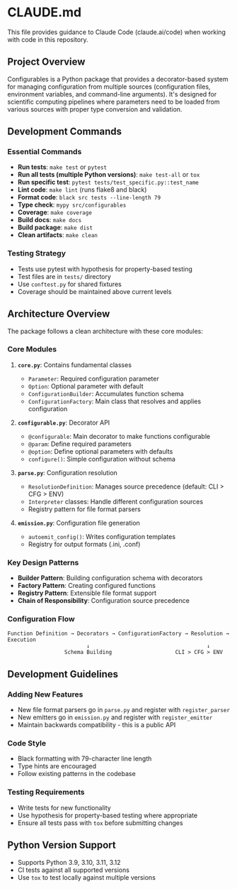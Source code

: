# CLAUDE.md

This file provides guidance to Claude Code (claude.ai/code) when working with code in this repository.

## Project Overview

Configurables is a Python package that provides a decorator-based system for managing configuration from multiple sources (configuration files, environment variables, and command-line arguments). It's designed for scientific computing pipelines where parameters need to be loaded from various sources with proper type conversion and validation.

## Development Commands

### Essential Commands
- **Run tests**: `make test` or `pytest`
- **Run all tests (multiple Python versions)**: `make test-all` or `tox`
- **Run specific test**: `pytest tests/test_specific.py::test_name`
- **Lint code**: `make lint` (runs flake8 and black)
- **Format code**: `black src tests --line-length 79`
- **Type check**: `mypy src/configurables`
- **Coverage**: `make coverage`
- **Build docs**: `make docs`
- **Build package**: `make dist`
- **Clean artifacts**: `make clean`

### Testing Strategy
- Tests use pytest with hypothesis for property-based testing
- Test files are in `tests/` directory
- Use `conftest.py` for shared fixtures
- Coverage should be maintained above current levels

## Architecture Overview

The package follows a clean architecture with these core modules:

### Core Modules
1. **`core.py`**: Contains fundamental classes
   - `Parameter`: Required configuration parameter
   - `Option`: Optional parameter with default
   - `ConfigurationBuilder`: Accumulates function schema
   - `ConfigurationFactory`: Main class that resolves and applies configuration

2. **`configurable.py`**: Decorator API
   - `@configurable`: Main decorator to make functions configurable
   - `@param`: Define required parameters
   - `@option`: Define optional parameters with defaults
   - `configure()`: Simple configuration without schema

3. **`parse.py`**: Configuration resolution
   - `ResolutionDefinition`: Manages source precedence (default: CLI > CFG > ENV)
   - `Interpreter` classes: Handle different configuration sources
   - Registry pattern for file format parsers

4. **`emission.py`**: Configuration file generation
   - `autoemit_config()`: Writes configuration templates
   - Registry for output formats (.ini, .conf)

### Key Design Patterns
- **Builder Pattern**: Building configuration schema with decorators
- **Factory Pattern**: Creating configured functions
- **Registry Pattern**: Extensible file format support
- **Chain of Responsibility**: Configuration source precedence

### Configuration Flow
```
Function Definition → Decorators → ConfigurationFactory → Resolution → Execution
                         ↓                                     ↓
                  Schema Building                    CLI > CFG > ENV
```

## Development Guidelines

### Adding New Features
- New file format parsers go in `parse.py` and register with `register_parser`
- New emitters go in `emission.py` and register with `register_emitter`
- Maintain backwards compatibility - this is a public API

### Code Style
- Black formatting with 79-character line length
- Type hints are encouraged
- Follow existing patterns in the codebase

### Testing Requirements
- Write tests for new functionality
- Use hypothesis for property-based testing where appropriate
- Ensure all tests pass with `tox` before submitting changes

## Python Version Support
- Supports Python 3.9, 3.10, 3.11, 3.12
- CI tests against all supported versions
- Use `tox` to test locally against multiple versions